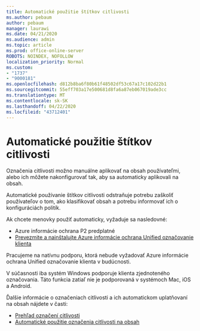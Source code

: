 ```yaml
---
title: Automatické použitie štítkov citlivosti
ms.author: pebaum
author: pebaum
manager: laurawi
ms.date: 04/21/2020
ms.audience: admin
ms.topic: article
ms.prod: office-online-server
ROBOTS: NOINDEX, NOFOLLOW
localization_priority: Normal
ms.custom:
- "1737"
- "9000181"
ms.openlocfilehash: d812b8ba6f80b61f48502df53c67a17c102d22b1
ms.sourcegitcommit: 55eff703a17e500681d8fa6a87eb067019ade3cc
ms.translationtype: MT
ms.contentlocale: sk-SK
ms.lasthandoff: 04/22/2020
ms.locfileid: "43712401"
---
```

# <a name="auto-apply-sensitivity-labels"></a>Automatické použitie štítkov citlivosti

Označenia citlivosti možno manuálne aplikovať na obsah používateľmi, alebo ich môžete nakonfigurovať tak, aby sa automaticky aplikovali na obsah.

Automatické používanie štítkov citlivosti odstraňuje potrebu zaškoliť používateľov o tom, ako klasifikovať obsah a potrebu informovať ich o konfiguráciách politík.

Ak chcete menovky použiť automaticky, vyžaduje sa nasledovné:

- Azure informácie ochrana P2 predplatné
- [Prevezmite a nainštalujte Azure informácie ochrana Unified označovanie klienta](https://docs.microsoft.com/azure/information-protection/rms-client/install-unifiedlabelingclient-app)

Pracujeme na natívnu podporu, ktorá nebude vyžadovať Azure informácie ochrana Unified označovanie klienta v budúcnosti.

V súčasnosti iba systém Windows podporuje klienta zjednoteného označovania.  Táto funkcia zatiaľ nie je podporovaná v systémoch Mac, iOS a Android.

Ďalšie informácie o označeniach citlivosti a ich automatickom uplatňovaní na obsah nájdete v časti:

- [Prehľad označení citlivosti](https://docs.microsoft.com/office365/securitycompliance/sensitivity-labels)
- [Automatické použitie označenia citlivosti na obsah](https://docs.microsoft.com/office365/securitycompliance/apply_sensitivity_label_automatically)